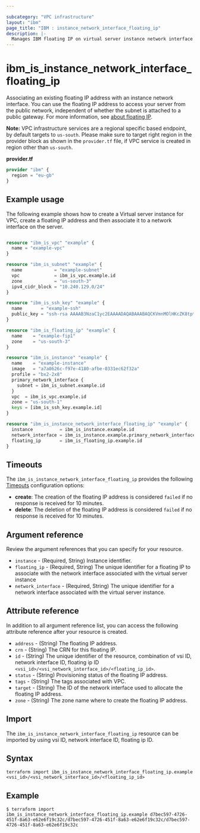 ```yaml
---

subcategory: "VPC infrastructure"
layout: "ibm"
page_title: "IBM : instance_network_interface_floating_ip"
description: |-
  Manages IBM floating IP on virtual server instance network interface.
---
```


# ibm\_is_instance_network_interface_floating_ip
Associating an existing floating IP address with an instance network interface. You can use the floating IP address to access your server from the public network, independent of whether the subnet is attached to a public gateway. For more information, see [about floating IP](https://cloud.ibm.com/docs/vpc?topic=vpc-creating-a-vpc-using-the-rest-apis#create-floating-ip-api-tutorial).

**Note:** 
VPC infrastructure services are a regional specific based endpoint, by default targets to `us-south`. Please make sure to target right region in the provider block as shown in the `provider.tf` file, if VPC service is created in region other than `us-south`.

**provider.tf**

```terraform
provider "ibm" {
  region = "eu-gb"
}
```

## Example usage
The following example shows how to create a Virtual server instance for VPC, create a floating IP address and then associate it to a network interface on the server.

```terraform

resource "ibm_is_vpc" "example" {
  name = "example-vpc"
}

resource "ibm_is_subnet" "example" {
  name            = "example-subnet"
  vpc             = ibm_is_vpc.example.id
  zone            = "us-south-3"
  ipv4_cidr_block = "10.240.129.0/24"
}

resource "ibm_is_ssh_key" "example" {
  name       = "example-ssh"
  public_key = "ssh-rsa AAAAB3NzaC1yc2EAAAADAQABAAABAQCKVmnMOlHKcZK8tpt3MP1lqOLAcqcJzhsvJcjscgVERRN7/9484SOBJ3HSKxxNG5JN8owAjy5f9yYwcUg+JaUVuytn5Pv3aeYROHGGg+5G346xaq3DAwX6Y5ykr2fvjObgncQBnuU5KHWCECO/4h8uWuwh/kfniXPVjFToc+gnkqA+3RKpAecZhFXwfalQ9mMuYGFxn+fwn8cYEApsJbsEmb0iJwPiZ5hjFC8wREuiTlhPHDgkBLOiycd20op2nXzDbHfCHInquEe/gYxEitALONxm0swBOwJZwlTDOB7C6y2dzlrtxr1L59m7pCkWI4EtTRLvleehBoj3u7jB4usR"
}

resource "ibm_is_floating_ip" "example" {
  name    = "example-fip1"
  zone    = "us-south-3"
}

resource "ibm_is_instance" "example" {
  name    = "example-instance"
  image   = "a7a0626c-f97e-4180-afbe-0331ec62f32a"
  profile = "bx2-2x8"
  primary_network_interface {
    subnet = ibm_is_subnet.example.id
  }
  vpc  = ibm_is_vpc.example.id
  zone = "us-south-1"
  keys = [ibm_is_ssh_key.example.id]
}

resource "ibm_is_instance_network_interface_floating_ip" "example" {
  instance          = ibm_is_instance.example.id
  network_interface = ibm_is_instance.example.primary_network_interface[0].id
  floating_ip       = ibm_is_floating_ip.example.id
}

```

## Timeouts
The `ibm_is_instance_network_interface_floating_ip` provides the following [Timeouts](https://www.terraform.io/docs/language/resources/syntax.html) configuration options:

- **create**: The creation of the floating IP address is considered `failed` if no response is received for 10 minutes. 
- **delete**: The deletion of the floating IP address is considered `failed` if no response is received for 10 minutes. 


## Argument reference
Review the argument references that you can specify for your resource. 

- `instance` - (Required, String) Instance identifier. 
- `floating_ip` - (Required, String) The unique identifier for a floating IP to associate with the network interface associated with the virtual server instance
- `network_interface` - (Required, String) The unique identifier for a  network interface associated with the virtual server instance.


## Attribute reference
In addition to all argument reference list, you can access the following attribute reference after your resource is created.

- `address` - (String) The floating IP address.
- `crn` - (String) The CRN for this floating IP.
- `id` - (String) The unique identifier of the resource, combination of vsi ID, network interface ID, floating ip ID `<vsi_id>/<vsi_network_interface_id>/<floating_ip_id>`.
- `status` - (String) Provisioning status of the floating IP address.
- `tags` - (String) The tags associated with VPC.
- `target` - (String) The ID of the network interface used to allocate the floating IP address.
- `zone` - (String) The zone name where to create the floating IP address.


## Import
The `ibm_is_instance_network_interface_floating_ip` resource can be imported by using vsi ID, network interface ID, floating ip ID.

## Syntax
```
terraform import ibm_is_instance_network_interface_floating_ip.example <vsi_id>/<vsi_network_interface_id>/<floating_ip_id> 
```

## Example

```
$ terraform import ibm_is_instance_network_interface_floating_ip.example d7bec597-4726-451f-8a63-e62e6f19c32c/d7bec597-4726-451f-8a63-e62e6f19c32c/d7bec597-4726-451f-8a63-e62e6f19c32c
```
